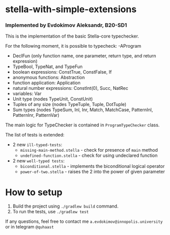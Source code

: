 # stella-with-simple-extensions
### Implemented by Evdokimov Aleksandr, B20-SD1


This is the implementation of the basic Stella-core typechecker.

For the following moment, it is possible to typecheck:
-AProgram
- DeclFun (only function name, one parameter, return type, and return expression)
- TypeBool, TypeNat, and TypeFun
- boolean expressions: ConstTrue, ConstFalse, If
- anonymous functions: Abstraction
- function application: Application
- natural number expressions: ConstInt(0), Succ, NatRec
- variables: Var
- Unit type (nodes TypeUnit, ConstUnit)
- Tuples of any size (nodes TypeTuple, Tuple, DotTuple)
- Sum types (nodes TypeSum, Inl, Inr, Match, MatchCase, PatternInl, PatternInr, PatternVar)


The main logic for TypeChecker is contained in `ProgramTypeChecker` class.

The list of tests is extended:
- 2 new `ill-typed-tests`:
  - `missing-main-method.stella` - check for presence of `main` method
  - `undefined-function.stella` - check for using undeclared function
- 2 new `well-typed tests`:
  - `biconditional.stella` - implements the biconditional logical operator
  - `power-of-two.stella` - raises the 2 into the power of given parameter

# How to setup
1. Build the project using `./gradlew build` command.
2. To run the tests, use `./gradlew test`


If any questions, feel free to contact me `a.evdokimov@innopolis.university` or in telegram `@quhaast`

